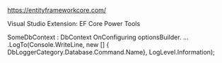 https://entityframeworkcore.com/

Visual Studio Extension: EF Core Power Tools

SomeDbContext : DbContext
OnConfiguring
optionsBuilder. ...
.LogTo(Console.WriteLine, new [] { DbLoggerCategory.Database.Command.Name}, LogLevel.Information);

